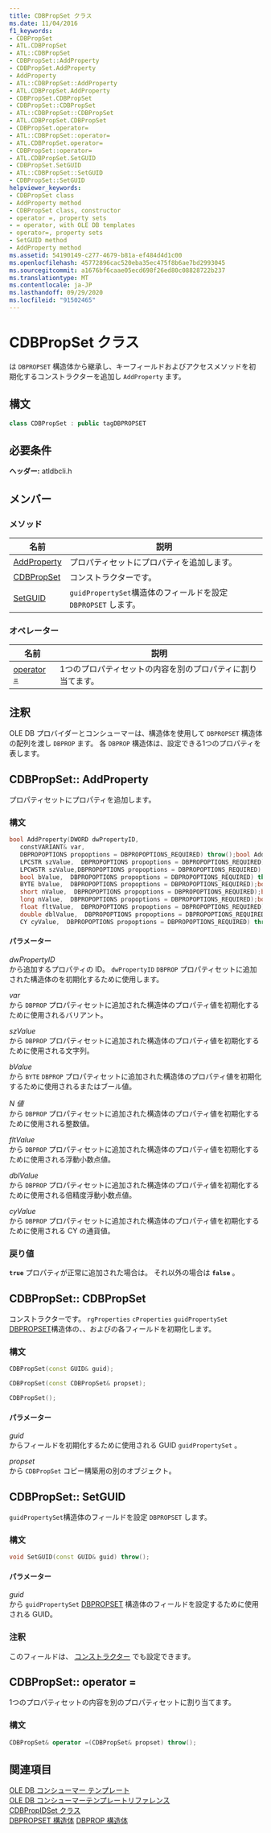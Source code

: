 ```yaml
---
title: CDBPropSet クラス
ms.date: 11/04/2016
f1_keywords:
- CDBPropSet
- ATL.CDBPropSet
- ATL::CDBPropSet
- CDBPropSet::AddProperty
- CDBPropSet.AddProperty
- AddProperty
- ATL::CDBPropSet::AddProperty
- ATL.CDBPropSet.AddProperty
- CDBPropSet.CDBPropSet
- CDBPropSet::CDBPropSet
- ATL::CDBPropSet::CDBPropSet
- ATL.CDBPropSet.CDBPropSet
- CDBPropSet.operator=
- ATL::CDBPropSet::operator=
- ATL.CDBPropSet.operator=
- CDBPropSet::operator=
- ATL.CDBPropSet.SetGUID
- CDBPropSet.SetGUID
- ATL::CDBPropSet::SetGUID
- CDBPropSet::SetGUID
helpviewer_keywords:
- CDBPropSet class
- AddProperty method
- CDBPropSet class, constructor
- operator =, property sets
- = operator, with OLE DB templates
- operator=, property sets
- SetGUID method
- AddProperty method
ms.assetid: 54190149-c277-4679-b81a-ef484d4d1c00
ms.openlocfilehash: 45772896cac520eba35ec475f8b6ae7bd2993045
ms.sourcegitcommit: a1676bf6caae05ecd698f26ed80c08828722b237
ms.translationtype: MT
ms.contentlocale: ja-JP
ms.lasthandoff: 09/29/2020
ms.locfileid: "91502465"
---
```

# <a name="cdbpropset-class"></a>CDBPropSet クラス

は `DBPROPSET` 構造体から継承し、キーフィールドおよびアクセスメソッドを初期化するコンストラクターを追加し `AddProperty` ます。

## <a name="syntax"></a>構文

```cpp
class CDBPropSet : public tagDBPROPSET
```

## <a name="requirements"></a>必要条件

**ヘッダー:** atldbcli.h

## <a name="members"></a>メンバー

### <a name="methods"></a>メソッド

| 名前 | 説明 |
|-|-|
|[AddProperty](#addproperty)|プロパティセットにプロパティを追加します。|
|[CDBPropSet](#cdbpropset)|コンストラクターです。|
|[SetGUID](#setguid)|`guidPropertySet`構造体のフィールドを設定 `DBPROPSET` します。|

### <a name="operators"></a>オペレーター

| 名前 | 説明 |
|-|-|
|[operator =](#op_equal)|1つのプロパティセットの内容を別のプロパティに割り当てます。|

## <a name="remarks"></a>注釈

OLE DB プロバイダーとコンシューマーは、構造体を使用して `DBPROPSET` 構造体の配列を渡し `DBPROP` ます。 各 `DBPROP` 構造体は、設定できる1つのプロパティを表します。

## <a name="cdbpropsetaddproperty"></a><a name="addproperty"></a> CDBPropSet:: AddProperty

プロパティセットにプロパティを追加します。

### <a name="syntax"></a>構文

```cpp
bool AddProperty(DWORD dwPropertyID,
   constVARIANT& var,
   DBPROPOPTIONS propoptions = DBPROPOPTIONS_REQUIRED) throw();bool AddProperty(DWORD dwPropertyID,
   LPCSTR szValue,  DBPROPOPTIONS propoptions = DBPROPOPTIONS_REQUIRED) throw();bool AddProperty(DWORD dwPropertyID,
   LPCWSTR szValue,DBPROPOPTIONS propoptions = DBPROPOPTIONS_REQUIRED) throw();bool AddProperty(DWORD dwPropertyID,
   bool bValue,  DBPROPOPTIONS propoptions = DBPROPOPTIONS_REQUIRED) throw();bool AddProperty(DWORD dwPropertyID,
   BYTE bValue,  DBPROPOPTIONS propoptions = DBPROPOPTIONS_REQUIRED);bool AddProperty(DWORD dwPropertyID,
   short nValue,  DBPROPOPTIONS propoptions = DBPROPOPTIONS_REQUIRED);bool AddProperty(DWORD dwPropertyID,
   long nValue,  DBPROPOPTIONS propoptions = DBPROPOPTIONS_REQUIRED);bool AddProperty(DWORD dwPropertyID,
   float fltValue,  DBPROPOPTIONS propoptions = DBPROPOPTIONS_REQUIRED);bool AddProperty(DWORD dwPropertyID,
   double dblValue,  DBPROPOPTIONS propoptions = DBPROPOPTIONS_REQUIRED) throw();bool AddProperty(DWORD dwPropertyID,
   CY cyValue,  DBPROPOPTIONS propoptions = DBPROPOPTIONS_REQUIRED) throw();
```

#### <a name="parameters"></a>パラメーター

*dwPropertyID*<br/>
から追加するプロパティの ID。 `dwPropertyID` `DBPROP` プロパティセットに追加された構造体のを初期化するために使用します。

*var*<br/>
から `DBPROP` プロパティセットに追加された構造体のプロパティ値を初期化するために使用されるバリアント。

*szValue*<br/>
から `DBPROP` プロパティセットに追加された構造体のプロパティ値を初期化するために使用される文字列。

*bValue*<br/>
から `BYTE` `DBPROP` プロパティセットに追加された構造体のプロパティ値を初期化するために使用されるまたはブール値。

*N 値*<br/>
から `DBPROP` プロパティセットに追加された構造体のプロパティ値を初期化するために使用される整数値。

*fltValue*<br/>
から `DBPROP` プロパティセットに追加された構造体のプロパティ値を初期化するために使用される浮動小数点値。

*dblValue*<br/>
から `DBPROP` プロパティセットに追加された構造体のプロパティ値を初期化するために使用される倍精度浮動小数点値。

*cyValue*<br/>
から `DBPROP` プロパティセットに追加された構造体のプロパティ値を初期化するために使用される CY の通貨値。

### <a name="return-value"></a>戻り値

**`true`** プロパティが正常に追加された場合は。 それ以外の場合は **`false`** 。

## <a name="cdbpropsetcdbpropset"></a><a name="cdbpropset"></a> CDBPropSet:: CDBPropSet

コンストラクターです。 `rgProperties` `cProperties` `guidPropertySet` [DBPROPSET](/previous-versions/windows/desktop/ms714367(v=vs.85))構造体の、、およびの各フィールドを初期化します。

### <a name="syntax"></a>構文

```cpp
CDBPropSet(const GUID& guid);

CDBPropSet(const CDBPropSet& propset);

CDBPropSet();
```

#### <a name="parameters"></a>パラメーター

*guid*<br/>
からフィールドを初期化するために使用される GUID `guidPropertySet` 。

*propset*<br/>
から `CDBPropSet` コピー構築用の別のオブジェクト。

## <a name="cdbpropsetsetguid"></a><a name="setguid"></a> CDBPropSet:: SetGUID

`guidPropertySet`構造体のフィールドを設定 `DBPROPSET` します。

### <a name="syntax"></a>構文

```cpp
void SetGUID(const GUID& guid) throw();
```

#### <a name="parameters"></a>パラメーター

*guid*<br/>
から `guidPropertySet` [DBPROPSET](/previous-versions/windows/desktop/ms714367(v=vs.85)) 構造体のフィールドを設定するために使用される GUID。

### <a name="remarks"></a>注釈

このフィールドは、 [コンストラクター](#cdbpropset) でも設定できます。

## <a name="cdbpropsetoperator-"></a><a name="op_equal"></a> CDBPropSet:: operator =

1つのプロパティセットの内容を別のプロパティセットに割り当てます。

### <a name="syntax"></a>構文

```cpp
CDBPropSet& operator =(CDBPropSet& propset) throw();
```

## <a name="see-also"></a>関連項目

[OLE DB コンシューマー テンプレート](../../data/oledb/ole-db-consumer-templates-cpp.md)<br/>
[OLE DB コンシューマーテンプレートリファレンス](../../data/oledb/ole-db-consumer-templates-reference.md)<br/>
[CDBPropIDSet クラス](../../data/oledb/cdbpropidset-class.md)<br/>
[DBPROPSET 構造体](/previous-versions/windows/desktop/ms714367(v=vs.85)) 
[DBPROP 構造体](/previous-versions/windows/desktop/ms717970(v=vs.85))
